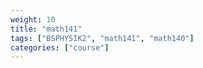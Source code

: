 ```yaml
---
weight: 10
title: "math141"
tags: ["BSPHYSIK2", "math141", "math140"]
categories: ["course"]
---
```

